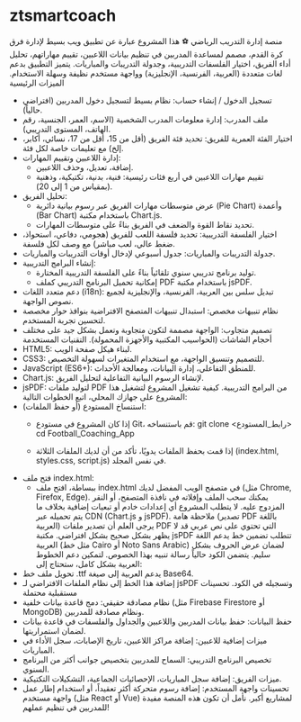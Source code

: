 # ztsmartcoach

منصة إدارة التدريب الرياضي ⚽
هذا المشروع عبارة عن تطبيق ويب بسيط لإدارة فرق كرة القدم، مصمم لمساعدة المدربين في تنظيم بيانات اللاعبين، تقييم مهاراتهم، تحليل أداء الفريق، اختيار الفلسفات التدريبية، وجدولة التدريبات والمباريات. يتميز التطبيق بدعم لغات متعددة (العربية، الفرنسية، الإنجليزية) وواجهة مستخدم نظيفة وسهلة الاستخدام.
الميزات الرئيسية
 * تسجيل الدخول / إنشاء حساب: نظام بسيط لتسجيل دخول المدربين (افتراضي حالياً).
 * ملف المدرب: إدارة معلومات المدرب الشخصية (الاسم، العمر، الجنسية، رقم الهاتف، المستوى التدريبي).
 * اختيار الفئة العمرية للفريق: تحديد فئة الفريق (أقل من 15، أقل من 17، نسائي، أكابر، إلخ) مع تعليمات خاصة لكل فئة.
 * إدارة اللاعبين وتقييم المهارات:
   * إضافة، تعديل، وحذف اللاعبين.
   * تقييم مهارات اللاعبين في أربع فئات رئيسية: فنية، بدنية، تكتيكية، وذهنية (بمقياس من 1 إلى 20).
 * تحليل الفريق:
   * عرض متوسطات مهارات الفريق عبر رسوم بيانية دائرية (Pie Chart) وأعمدة (Bar Chart) باستخدام مكتبة Chart.js.
   * تحديد نقاط القوة والضعف في الفريق بناءً على متوسطات المهارات.
 * اختيار الفلسفة التدريبية: تحديد فلسفة اللعب للفريق (هجومي، دفاعي، استحواذ، ضغط عالي، لعب مباشر) مع وصف لكل فلسفة.
 * جدولة التدريبات والمباريات: جدول أسبوعي لإدخال أوقات التدريبات والمباريات.
 * إنشاء البرامج التدريبية:
   * توليد برنامج تدريبي سنوي تلقائياً بناءً على الفلسفة التدريبية المختارة.
   * إمكانية تحميل البرنامج التدريبي كملف PDF باستخدام مكتبة jsPDF.
 * دعم متعدد اللغات (i18n): تبديل سلس بين العربية، الفرنسية، والإنجليزية لجميع نصوص الواجهة.
 * نظام تنبيهات مخصص: استبدال تنبيهات المتصفح الافتراضية بنوافذ حوار مخصصة لتحسين تجربة المستخدم.
 * تصميم متجاوب: الواجهة مصممة لتكون متجاوبة وتعمل بشكل جيد على مختلف أحجام الشاشات (الحواسيب المكتبية والأجهزة المحمولة).
التقنيات المستخدمة
 * HTML5: لبناء هيكل صفحة الويب.
 * CSS3: للتصميم وتنسيق الواجهة، مع استخدام المتغيرات لسهولة التخصيص.
 * JavaScript (ES6+): للمنطق التفاعلي، إدارة البيانات، ومعالجة الأحداث.
 * Chart.js: لإنشاء الرسوم البيانية التفاعلية لتحليل الفريق.
 * jsPDF: لتوليد ملفات PDF من البرامج التدريبية.
كيفية تشغيل المشروع
لتشغيل هذا المشروع على جهازك المحلي، اتبع الخطوات التالية:
 * استنساخ المستودع (أو حفظ الملفات):
   * إذا كان المشروع في مستودع Git، قم باستنساخه:
     git clone <رابط_المستودع>
cd Football_Coaching_App

   * إذا قمت بحفظ الملفات يدويًا، تأكد من أن لديك الملفات الثلاثة (index.html, styles.css, script.js) في نفس المجلد.
 * فتح ملف index.html:
   * ببساطة، افتح ملف index.html في متصفح الويب المفضل لديك (مثل Chrome, Firefox, Edge). يمكنك سحب الملف وإفلاته في نافذة المتصفح، أو النقر المزدوج عليه.
لا يتطلب المشروع أي إعدادات خادم أو تبعيات إضافية بخلاف ما يتم تحميله عبر CDN (Chart.js و jsPDF).
ملاحظة هامة (تصدير PDF باللغة العربية)
يرجى العلم أن تصدير ملفات PDF التي تحتوي على نص عربي قد لا يظهر بشكل صحيح بشكل افتراضي. مكتبة jsPDF تتطلب تضمين خط يدعم اللغة العربية (مثل خط Cairo أو Noto Sans Arabic) لضمان عرض الحروف بشكل سليم. يتضمن الكود حالياً رسالة تنبيه بهذا الخصوص. لتمكين دعم الخطوط العربية بشكل كامل، ستحتاج إلى:
 * تحويل ملف خط .ttf يدعم العربية إلى صيغة Base64.
 * إضافة هذا الخط إلى نظام الملفات الافتراضي لـ jsPDF وتسجيله في الكود.
تحسينات مستقبلية محتملة
 * نظام مصادقة حقيقي: دمج قاعدة بيانات خلفية (مثل Firebase Firestore أو MongoDB) ونظام مصادقة للمدربين.
 * حفظ البيانات: حفظ بيانات المدربين واللاعبين والجداول والفلسفات في قاعدة بيانات لضمان استمراريتها.
 * ميزات إضافية للاعبين: إضافة مراكز اللاعبين، تاريخ الإصابات، سجل الأداء في المباريات.
 * تخصيص البرنامج التدريبي: السماح للمدربين بتخصيص جوانب أكثر من البرنامج السنوي.
 * ميزات الفريق: إضافة سجل المباريات، الإحصائيات الجماعية، التشكيلات التكتيكية.
 * تحسينات واجهة المستخدم: إضافة رسوم متحركة أكثر تعقيداً، أو استخدام إطار عمل واجهة مستخدم (مثل React أو Vue) لمشاريع أكبر.
نأمل أن تكون هذه المنصة مفيدة للمدربين في تنظيم عملهم!
